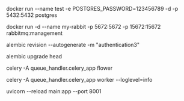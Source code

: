 docker run --name test -e POSTGRES_PASSWORD=123456789 -d -p 5432:5432 postgres

docker run -d --name my-rabbit -p 5672:5672 -p 15672:15672 rabbitmq:management

alembic revision --autogenerate -m "authentication3"

alembic upgrade head

celery -A queue_handler.celery_app flower


celery -A queue_handler.celery_app worker --loglevel=info

uvicorn --reload main:app --port 8001